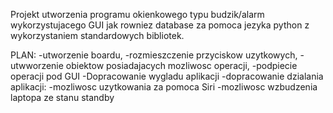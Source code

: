 Projekt utworzenia programu okienkowego typu  budzik/alarm wykorzystujacego GUI jak rowniez database za pomoca jezyka python z wykorzystaniem standardowych bibliotek. 

PLAN:
-utworzenie boardu,
-rozmieszczenie przyciskow uzytkowych,
-utwworzenie obiektow posiadajacych mozliwosc operacji,
-podpiecie operacji pod GUI
-Dopracowanie wygladu aplikacji
-dopracowanie dzialania aplikacji: 
	-mozliwosc uzytkowania za pomoca Siri
	-mozliwosc wzbudzenia laptopa ze stanu standby
